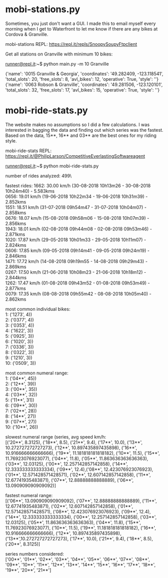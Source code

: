 # mobi-stations.py
Sometimes, you just don't want a GUI. I made this to email myself every morning when I get to Waterfront to let me know if there are any bikes at Cordova & Granville.

mobi-stations REPL: https://repl.it/repls/SnoopySoupyFtpclient

Get all stations on Granville with minimum 10 bikes:

runner@repl.it:~$ python main.py -m 10 Granville

{'name': '0015 Granville & Georgia', 'coordinates': '49.282409, -123.118541', 'total_slots': 20, 'free_slots': 8, 'avl_bikes': 12, 'operative': True, 'style': ''}\
{'name': '0063 Robson & Granville', 'coordinates': '49.281506,  -123.120101', 'total_slots': 32, 'free_slots': 17, 'avl_bikes': 15, 'operative': True, 'style': ''}

# mobi-ride-stats.py
The website makes no assumptions so I did a few calculations. I was interested in bagging the data and finding out which series was the fastest. Based on the data, 15**, 16** and 03** are the best ones for my riding style.

mobi-ride-stats REPL: https://repl.it/@PhilipLarson/CompetitiveEverlastingSoftwareagent

runner@repl.it:~$ python mobi-ride-stats.py

number of rides analyzed: 499\

fastest rides:
1662: 30.00 km/h   (30-08-2018 10h13m26 - 30-08-2018 10h24m40) - 5.583kms\
0656: 19.01 km/h   (19-06-2018 10h22m34 - 19-06-2018 10h31m39) - 2.852kms\
1551: 18.51 km/h   (31-07-2018 09h54m47 - 31-07-2018 10h04m07) - 2.858kms\
0676: 18.07 km/h   (15-08-2018 09h58m06 - 15-08-2018 10h07m39) - 2.856kms\
1943: 18.01 km/h   (02-08-2018 09h44m08 - 02-08-2018 09h53m46) - 2.871kms\
1020: 17.87 km/h   (29-05-2018 10h01m33 - 29-05-2018 10h11m07) - 2.824kms\
0606: 17.85 km/h   (09-05-2018 09h14m41 - 09-05-2018 09h24m19) - 2.846kms\
1471: 17.72 km/h   (14-08-2018 09h19m55 - 14-08-2018 09h29m43) - 2.869kms\
0267: 17.50 km/h   (21-06-2018 10h08m23 - 21-06-2018 10h18m12) - 2.844kms\
1262: 17.47 km/h   (01-08-2018 09h43m52 - 01-08-2018 09h53m49) - 2.877kms\
0079: 17.35 km/h   (08-08-2018 09h55m42 - 08-08-2018 10h05m40) - 2.862kms

most common individual bikes:\
1: ('1273', 4))\
2: ('0377', 4))\
3: ('0353', 4))\
4: ('1622', 3))\
5: ('0925', 3))\
6: ('1020', 3))\
7: ('0336', 3))\
8: ('0322', 3))\
9: ('1210', 3))\
10: ('0509', 3))

most common numeral range:\
1: ('04**', 45))\
2: ('12**', 39))\
3: ('00**', 35))\
4: ('03**', 32))\
5: ('11**', 31))\
6: ('09**', 30))\
7: ('02**', 28))\
8: ('14**', 27))\
9: ('07**', 27))\
10: ('10**', 26))

slowest numeral range (series, avg speed km/h:\
[('20**', 8.3125), ('18**', 8.5), ('21**', 9.4), ('17**', 10.0), ('13**', 10.272727272727273), ('12**', 10.897435897435898), ('16**', 10.916666666666666), ('19**', 11.181818181818182), ('10**', 11.5), ('15**', 11.76923076923077), ('04**', 11.8), ('05**', 11.863636363636363), ('03**', 12.03125), ('00**', 12.257142857142858), ('14**', 12.333333333333334), ('09**', 12.4),('08**', 12.423076923076923), ('01**', 12.571428571428571), ('02**', 12.607142857142858), ('11**', 12.67741935483871), ('07**', 12.88888888888889), ('06**', 13.090909090909092)]

fastest numeral range:\
[('06**', 13.090909090909092), ('07**', 12.88888888888889), ('11**', 12.67741935483871), ('02**', 12.607142857142858), ('01**', 12.571428571428571), ('08**', 12.423076923076923), ('09**', 12.4), ('14**', 12.333333333333334), ('00**', 12.257142857142858), ('03**', 12.03125), ('05**', 11.863636363636363), ('04**', 11.8), ('15**', 11.76923076923077), ('10**', 11.5), ('19**', 11.181818181818182), ('16**', 10.916666666666666), ('12**', 10.897435897435898), ('13**',10.272727272727273), ('17**', 10.0), ('21**', 9.4), ('18**', 8.5), ('20**', 8.3125)]

series numbers considered:\
['00**', '01**', '02**', '03**', '04**', '05**', '06**', '07**', '08**', '09**', '10**', '11**', '12**', '13**', '14**', '15**', '16**', '17**', '18**', '19**', '20**', '21**']
